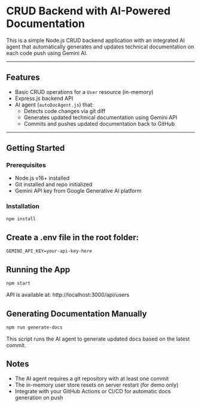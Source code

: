 # CRUD Backend with AI-Powered Documentation

This is a simple Node.js CRUD backend application with an integrated AI agent that automatically generates and updates technical documentation on each code push using Gemini AI.

---

## Features

- Basic CRUD operations for a `User` resource (in-memory)
- Express.js backend API
- AI agent (`autoDocAgent.js`) that:
  - Detects code changes via git diff
  - Generates updated technical documentation using Gemini API
  - Commits and pushes updated documentation back to GitHub

---

## Getting Started

### Prerequisites

- Node.js v16+ installed
- Git installed and repo initialized
- Gemini API key from Google Generative AI platform

### Installation

```bash
npm install

```
## Create a .env file in the root folder:


```env
GEMINI_API_KEY=your-api-key-here
```

## Running the App
```bash
npm start
```
API is available at: http://localhost:3000/api/users


## Generating Documentation Manually

```bash
npm run generate-docs
```

This script runs the AI agent to generate updated docs based on the latest commit.

## Notes
- The AI agent requires a git repository with at least one commit
- The in-memory user store resets on server restart (for demo only)
- Integrate with your GitHub Actions or CI/CD for automatic docs generation on push


